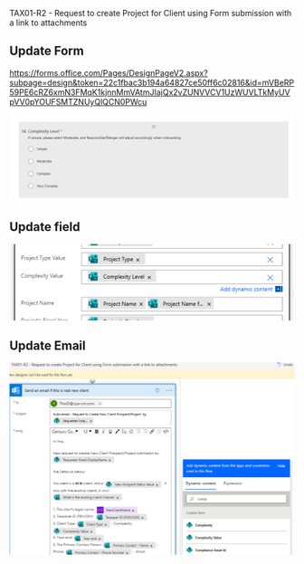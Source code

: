 TAX01-R2 - Request to create Project for Client using Form submission with a link to attachments

## Update Form
https://forms.office.com/Pages/DesignPageV2.aspx?subpage=design&token=22c1fbac3b194a64827ce50ff6c02816&id=mVBeRP59PE6cRZ6xmN3FMqK1kjnnMmVAtmJIajQx2vZUNVVCV1UzWUVLTkMyUVpVV0pYOUFSMTZNUyQlQCN0PWcu

![alt text](image-1.png)


## Update field

![alt text](image.png)

## Update Email
![alt text](image-2.png)
